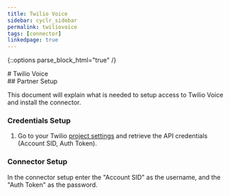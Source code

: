 ```yaml
---
title: Twilio Voice
sidebar: cyclr_sidebar
permalink: twiliovoice
tags: [connector]
linkedpage: true
---
```

{::options parse_block_html="true" /}
<section class="card">
# Twilio Voice


</section>
<section class="card">
## Partner Setup

This document will explain what is needed to setup access to Twilio Voice and install the connector.

### Credentials Setup

1. Go to your Twilio [project settings](https://www.twilio.com/console/project/settings) and retrieve the API credentials (Account SID, Auth Token).

### Connector Setup

In the connector setup enter the "Account SID" as the username, and the "Auth Token" as the password.

</section>
